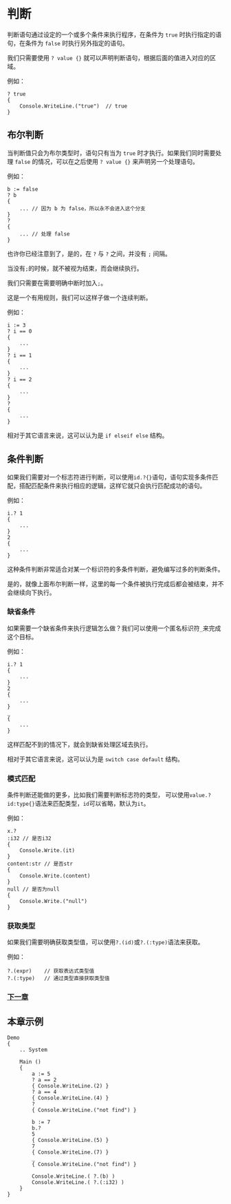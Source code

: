 # 判断
判断语句通过设定的一个或多个条件来执行程序，在条件为 `true` 时执行指定的语句，在条件为 `false` 时执行另外指定的语句。

我们只需要使用 `? value {}` 就可以声明判断语句，根据后面的值进入对应的区域。

例如：
```
? true
{
    Console.WriteLine.("true")  // true
}
```
## 布尔判断
当判断值只会为布尔类型时，语句只有当为 `true` 时才执行。如果我们同时需要处理 `false` 的情况，可以在之后使用 `? value {}` 来声明另一个处理语句。

例如：
```
b := false
? b
{
    ... // 因为 b 为 false，所以永不会进入这个分支 
}
?
{
    ... // 处理 false
}
```


也许你已经注意到了，是的，在 `?` 与 `?` 之间，并没有 `;` 间隔。

当没有`;`的时候，就不被视为结束，而会继续执行。

我们只需要在需要明确中断时加入`;`。

这是一个有用规则，我们可以这样子做一个连续判断。

例如：

```
i := 3
? i == 0
{
    ...
}
? i == 1
{
    ...
}
? i == 2
{
    ...
}
? 
{
    ...
}
```

相对于其它语言来说，这可以认为是 `if elseif else` 结构。 

## 条件判断

如果我们需要对一个标志符进行判断，可以使用`id.?{}`语句，语句实现多条件匹配，搭配匹配条件来执行相应的逻辑，这样它就只会执行匹配成功的语句。

例如：
```
i.? 1
{
    ...
}
2
{
    ...
}
```
这种条件判断非常适合对某一个标识符的多条件判断，避免编写过多的判断条件。

是的，就像上面布尔判断一样，这里的每一个条件被执行完成后都会被结束，并不会继续向下执行。

### 缺省条件
如果需要一个缺省条件来执行逻辑怎么做？我们可以使用一个匿名标识符`_`来完成这个目标。

例如：
```
i.? 1
{
    ...
}
2
{
    ...
}
_
{
    ...
}
```
这样匹配不到的情况下，就会到缺省处理区域去执行。

相对于其它语言来说，这可以认为是 `switch case default` 结构。

### 模式匹配
条件判断还能做的更多，比如我们需要判断标志符的类型，
可以使用`value.?id:type{}`语法来匹配类型，`id`可以省略，默认为`it`。

例如：
```
x.?
:i32 // 是否i32
{
    Console.Write.(it)
} 
content:str // 是否str
{
    Console.Write.(content)
} 
null // 是否为null
{
    Console.Write.("null")
}
```
### 获取类型
如果我们需要明确获取类型值，可以使用`?.(id)`或`?.(:type)`语法来获取。

例如：
```
?.(expr)    // 获取表达式类型值
?.(:type)   // 通过类型直接获取类型值
```
### [下一章](循环.md)

## 本章示例
```
Demo
{
    .. System

    Main ()
    {
        a := 5
        ? a == 2
        { Console.WriteLine.(2) }
        ? a == 4
        { Console.WriteLine.(4) }
        ?
        { Console.WriteLine.("not find") }

        b := 7
        b.?
        5
        { Console.WriteLine.(5) }
        7
        { Console.WriteLine.(7) }
        _
        { Console.WriteLine.("not find") }

        Console.WriteLine.( ?.(b) )
        Console.WriteLine.( ?.(:i32) )
    }
}
```


